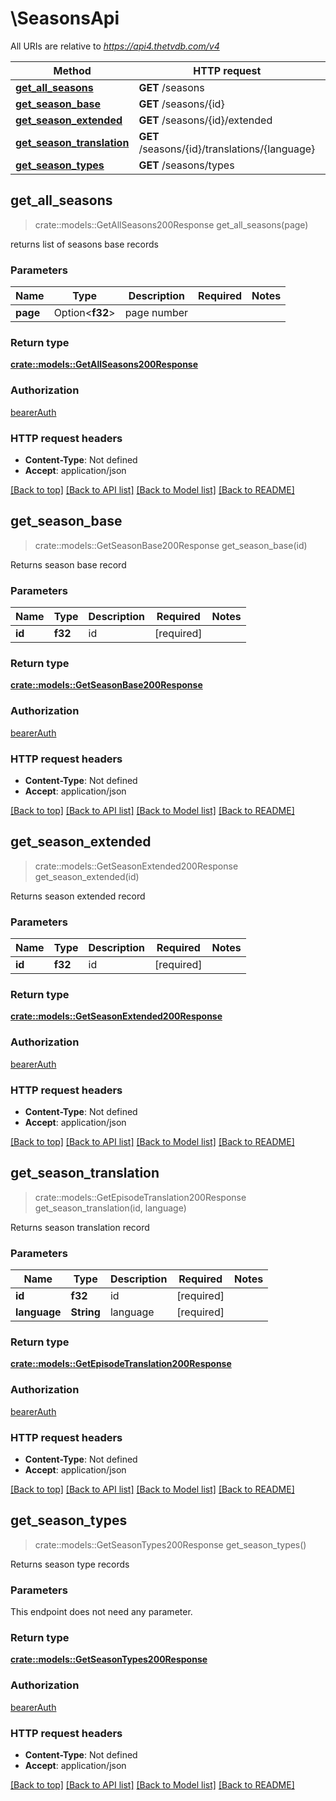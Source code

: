 # \SeasonsApi

All URIs are relative to *https://api4.thetvdb.com/v4*

Method | HTTP request | Description
------------- | ------------- | -------------
[**get_all_seasons**](SeasonsApi.md#get_all_seasons) | **GET** /seasons | 
[**get_season_base**](SeasonsApi.md#get_season_base) | **GET** /seasons/{id} | 
[**get_season_extended**](SeasonsApi.md#get_season_extended) | **GET** /seasons/{id}/extended | 
[**get_season_translation**](SeasonsApi.md#get_season_translation) | **GET** /seasons/{id}/translations/{language} | 
[**get_season_types**](SeasonsApi.md#get_season_types) | **GET** /seasons/types | 



## get_all_seasons

> crate::models::GetAllSeasons200Response get_all_seasons(page)


returns list of seasons base records

### Parameters


Name | Type | Description  | Required | Notes
------------- | ------------- | ------------- | ------------- | -------------
**page** | Option<**f32**> | page number |  |

### Return type

[**crate::models::GetAllSeasons200Response**](getAllSeasons_200_response.md)

### Authorization

[bearerAuth](../README.md#bearerAuth)

### HTTP request headers

- **Content-Type**: Not defined
- **Accept**: application/json

[[Back to top]](#) [[Back to API list]](../README.md#documentation-for-api-endpoints) [[Back to Model list]](../README.md#documentation-for-models) [[Back to README]](../README.md)


## get_season_base

> crate::models::GetSeasonBase200Response get_season_base(id)


Returns season base record

### Parameters


Name | Type | Description  | Required | Notes
------------- | ------------- | ------------- | ------------- | -------------
**id** | **f32** | id | [required] |

### Return type

[**crate::models::GetSeasonBase200Response**](getSeasonBase_200_response.md)

### Authorization

[bearerAuth](../README.md#bearerAuth)

### HTTP request headers

- **Content-Type**: Not defined
- **Accept**: application/json

[[Back to top]](#) [[Back to API list]](../README.md#documentation-for-api-endpoints) [[Back to Model list]](../README.md#documentation-for-models) [[Back to README]](../README.md)


## get_season_extended

> crate::models::GetSeasonExtended200Response get_season_extended(id)


Returns season extended record

### Parameters


Name | Type | Description  | Required | Notes
------------- | ------------- | ------------- | ------------- | -------------
**id** | **f32** | id | [required] |

### Return type

[**crate::models::GetSeasonExtended200Response**](getSeasonExtended_200_response.md)

### Authorization

[bearerAuth](../README.md#bearerAuth)

### HTTP request headers

- **Content-Type**: Not defined
- **Accept**: application/json

[[Back to top]](#) [[Back to API list]](../README.md#documentation-for-api-endpoints) [[Back to Model list]](../README.md#documentation-for-models) [[Back to README]](../README.md)


## get_season_translation

> crate::models::GetEpisodeTranslation200Response get_season_translation(id, language)


Returns season translation record

### Parameters


Name | Type | Description  | Required | Notes
------------- | ------------- | ------------- | ------------- | -------------
**id** | **f32** | id | [required] |
**language** | **String** | language | [required] |

### Return type

[**crate::models::GetEpisodeTranslation200Response**](getEpisodeTranslation_200_response.md)

### Authorization

[bearerAuth](../README.md#bearerAuth)

### HTTP request headers

- **Content-Type**: Not defined
- **Accept**: application/json

[[Back to top]](#) [[Back to API list]](../README.md#documentation-for-api-endpoints) [[Back to Model list]](../README.md#documentation-for-models) [[Back to README]](../README.md)


## get_season_types

> crate::models::GetSeasonTypes200Response get_season_types()


Returns season type records

### Parameters

This endpoint does not need any parameter.

### Return type

[**crate::models::GetSeasonTypes200Response**](getSeasonTypes_200_response.md)

### Authorization

[bearerAuth](../README.md#bearerAuth)

### HTTP request headers

- **Content-Type**: Not defined
- **Accept**: application/json

[[Back to top]](#) [[Back to API list]](../README.md#documentation-for-api-endpoints) [[Back to Model list]](../README.md#documentation-for-models) [[Back to README]](../README.md)

